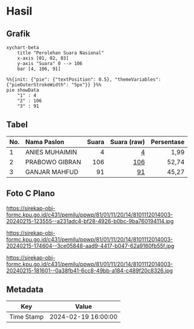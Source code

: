 # Hasil

## Grafik

```mermaid
xychart-beta
    title "Perolehan Suara Nasional"
    x-axis [01, 02, 03]
    y-axis "Suara" 0 --> 106
    bar [4, 106, 91]
```

```mermaid
%%{init: {"pie": {"textPosition": 0.5}, "themeVariables": {"pieOuterStrokeWidth": "5px"}} }%%
pie showData
    "1" : 4
    "2" : 106
    "3" : 91
```

## Tabel

| No. | Nama Paslon    | Suara | Suara (raw) | Persentase |
|:--- |:-------------- | -----:| -----------:| ----------:|
| 1   | ANIES MUHAIMIN | 4     | [4][p-1]    | 1,99       |
| 2   | PRABOWO GIBRAN | 106   | [106][p-2]  | 52,74      |
| 3   | GANJAR MAHFUD  | 91    | [91][p-3]   | 45,27      |


[p-1]: https://github.com/gigit-pemilu/pemilu-2024/blob/main/pilpres/hitung-suara/sub/81-maluku/sub/01-maluku-tengah/sub/11-tehoru/sub/2014-hatu/sub/003-tps/sub/paslon-1.txt
[p-2]: https://github.com/gigit-pemilu/pemilu-2024/blob/main/pilpres/hitung-suara/sub/81-maluku/sub/01-maluku-tengah/sub/11-tehoru/sub/2014-hatu/sub/003-tps/sub/paslon-2.txt
[p-3]: https://github.com/gigit-pemilu/pemilu-2024/blob/main/pilpres/hitung-suara/sub/81-maluku/sub/01-maluku-tengah/sub/11-tehoru/sub/2014-hatu/sub/003-tps/sub/paslon-3.txt

## Foto C Plano

https://sirekap-obj-formc.kpu.go.id/c431/pemilu/ppwp/81/01/11/20/14/8101112014003-20240215-123555--a231adc4-bf28-4926-b0bc-9ba760194114.jpg

https://sirekap-obj-formc.kpu.go.id/c431/pemilu/ppwp/81/01/11/20/14/8101112014003-20240215-174604--3ce05848-aad9-4417-b047-62a9160fb55f.jpg

https://sirekap-obj-formc.kpu.go.id/c431/pemilu/ppwp/81/01/11/20/14/8101112014003-20240215-181601--0a38fb41-6cc8-49bb-a184-c489f20c8326.jpg


## Metadata

| Key        | Value               |
| ---------- | ------------------- |
| Time Stamp | 2024-02-19 16:00:00 |



